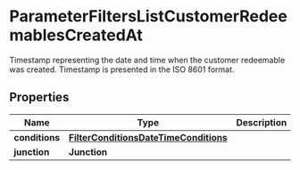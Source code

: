 

# ParameterFiltersListCustomerRedeemablesCreatedAt

Timestamp representing the date and time when the customer redeemable was created. Timestamp is presented in the ISO 8601 format.

## Properties

| Name | Type | Description | Notes |
|------------ | ------------- | ------------- | -------------|
|**conditions** | [**FilterConditionsDateTimeConditions**](FilterConditionsDateTimeConditions.md) |  |  [optional] |
|**junction** | **Junction** |  |  [optional] |



